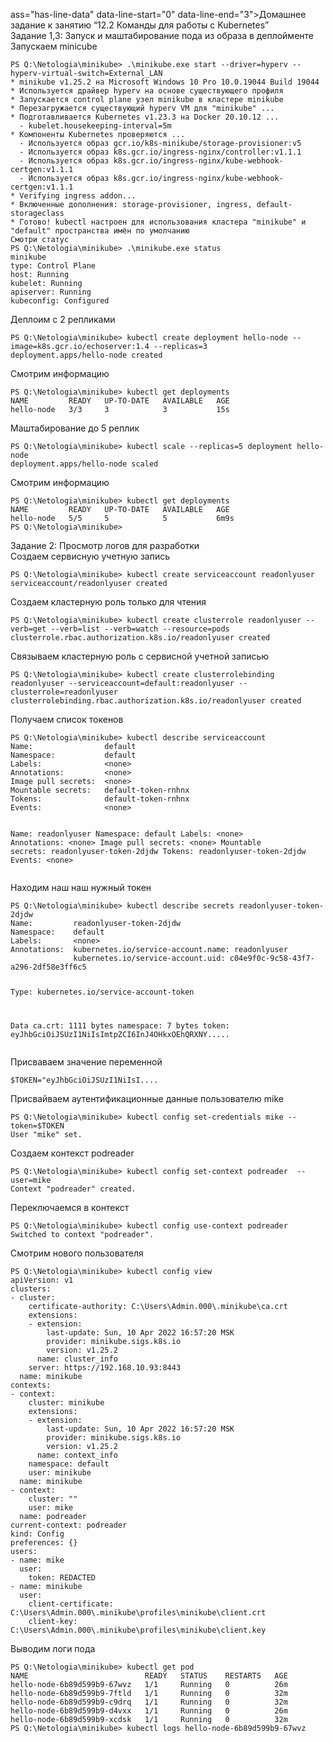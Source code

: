 ass="has-line-data" data-line-start="0" data-line-end="3">Домашнее задание к занятию “12.2 Команды для работы с Kubernetes”<br>
Задание 1,3: Запуск и маштабирование пода из образа в деплойменте<br>
Запускаем minicube</p>
<pre><code>PS Q:\Netologia\minikube&gt; .\minikube.exe start --driver=hyperv --hyperv-virtual-switch=External_LAN
* minikube v1.25.2 на Microsoft Windows 10 Pro 10.0.19044 Build 19044
* Используется драйвер hyperv на основе существующего профиля
* Запускается control plane узел minikube в кластере minikube
* Перезагружается существующий hyperv VM для &quot;minikube&quot; ...
* Подготавливается Kubernetes v1.23.3 на Docker 20.10.12 ...
  - kubelet.housekeeping-interval=5m
* Компоненты Kubernetes проверяются ...
  - Используется образ gcr.io/k8s-minikube/storage-provisioner:v5
  - Используется образ k8s.gcr.io/ingress-nginx/controller:v1.1.1
  - Используется образ k8s.gcr.io/ingress-nginx/kube-webhook-certgen:v1.1.1
  - Используется образ k8s.gcr.io/ingress-nginx/kube-webhook-certgen:v1.1.1
* Verifying ingress addon...
* Включенные дополнения: storage-provisioner, ingress, default-storageclass
* Готово! kubectl настроен для использования кластера &quot;minikube&quot; и &quot;default&quot; пространства имён по умолчанию
Смотри статус
PS Q:\Netologia\minikube&gt; .\minikube.exe status
minikube
type: Control Plane
host: Running
kubelet: Running
apiserver: Running
kubeconfig: Configured
</code></pre>
<p class="has-line-data" data-line-start="28" data-line-end="29">Деплоим с 2 репликами</p>
<pre><code>PS Q:\Netologia\minikube&gt; kubectl create deployment hello-node --image=k8s.gcr.io/echoserver:1.4 --replicas=3
deployment.apps/hello-node created
</code></pre>
<p class="has-line-data" data-line-start="33" data-line-end="34">Смотрим информацию</p>
<pre><code>PS Q:\Netologia\minikube&gt; kubectl get deployments
NAME         READY   UP-TO-DATE   AVAILABLE   AGE
hello-node   3/3     3            3           15s
</code></pre>
<p class="has-line-data" data-line-start="38" data-line-end="39">Маштабирование до 5 реплик</p>
<pre><code>PS Q:\Netologia\minikube&gt; kubectl scale --replicas=5 deployment hello-node
deployment.apps/hello-node scaled
</code></pre>
<p class="has-line-data" data-line-start="42" data-line-end="43">Смотрим информацию</p>
<pre><code>PS Q:\Netologia\minikube&gt; kubectl get deployments
NAME         READY   UP-TO-DATE   AVAILABLE   AGE
hello-node   5/5     5            5           6m9s
PS Q:\Netologia\minikube&gt;
</code></pre>
<p class="has-line-data" data-line-start="49" data-line-end="51">Задание 2: Просмотр логов для разработки<br>
Создаем сервисную учетную запись</p>
<pre><code>PS Q:\Netologia\minikube&gt; kubectl create serviceaccount readonlyuser
serviceaccount/readonlyuser created
</code></pre>
<p class="has-line-data" data-line-start="54" data-line-end="55">Создаем кластерную роль только для чтения</p>
<pre><code>PS Q:\Netologia\minikube&gt; kubectl create clusterrole readonlyuser --verb=get --verb=list --verb=watch --resource=pods
clusterrole.rbac.authorization.k8s.io/readonlyuser created
</code></pre>
<p class="has-line-data" data-line-start="58" data-line-end="59">Связываем кластерную роль с сервисной учетной записью</p>
<pre><code>PS Q:\Netologia\minikube&gt; kubectl create clusterrolebinding readonlyuser --serviceaccount=default:readonlyuser --clusterrole=readonlyuser
clusterrolebinding.rbac.authorization.k8s.io/readonlyuser created
</code></pre>
<p class="has-line-data" data-line-start="62" data-line-end="63">Получаем список токенов</p>
<pre><code>PS Q:\Netologia\minikube&gt; kubectl describe serviceaccount
Name:                default
Namespace:           default
Labels:              &lt;none&gt;
Annotations:         &lt;none&gt;
Image pull secrets:  &lt;none&gt;
Mountable secrets:   default-token-rnhnx
Tokens:              default-token-rnhnx
Events:              &lt;none&gt;


Name:                readonlyuser
Namespace:           default
Labels:              &lt;none&gt;
Annotations:         &lt;none&gt;
Image pull secrets:  &lt;none&gt;
Mountable secrets:   readonlyuser-token-2djdw
Tokens:              readonlyuser-token-2djdw
Events:              &lt;none&gt;
</code></pre>
<p class="has-line-data" data-line-start="83" data-line-end="84">Находим наш наш нужный токен</p>
<pre><code>PS Q:\Netologia\minikube&gt; kubectl describe secrets readonlyuser-token-2djdw
Name:         readonlyuser-token-2djdw
Namespace:    default
Labels:       &lt;none&gt;
Annotations:  kubernetes.io/service-account.name: readonlyuser
              kubernetes.io/service-account.uid: c04e9f0c-9c58-43f7-a296-2df58e3ff6c5

Type:  kubernetes.io/service-account-token

Data
ca.crt:     1111 bytes
namespace:  7 bytes
token:      eyJhbGciOiJSUzI1NiIsImtpZCI6InJ4OHkxOEhQRXNY.....
</code></pre>
<p class="has-line-data" data-line-start="99" data-line-end="100">Присваваем значение переменной</p>
<pre><code>$TOKEN=&quot;eyJhbGciOiJSUzI1NiIsI....
</code></pre>
<p class="has-line-data" data-line-start="102" data-line-end="103">Присвайваем аутентификационные данные пользователю mike</p>
<pre><code>PS Q:\Netologia\minikube&gt; kubectl config set-credentials mike --token=$TOKEN
User &quot;mike&quot; set.
</code></pre>
<p class="has-line-data" data-line-start="107" data-line-end="108">Создаем контекст podreader</p>
<pre><code>PS Q:\Netologia\minikube&gt; kubectl config set-context podreader  --user=mike
Context &quot;podreader&quot; created.
</code></pre>
<p class="has-line-data" data-line-start="111" data-line-end="112">Переключаемся в контекст</p>
<pre><code>PS Q:\Netologia\minikube&gt; kubectl config use-context podreader
Switched to context &quot;podreader&quot;.
</code></pre>
<p class="has-line-data" data-line-start="115" data-line-end="116">Смотрим нового пользователя</p>
<pre><code>PS Q:\Netologia\minikube&gt; kubectl config view
apiVersion: v1
clusters:
- cluster:
    certificate-authority: C:\Users\Admin.000\.minikube\ca.crt
    extensions:
    - extension:
        last-update: Sun, 10 Apr 2022 16:57:20 MSK
        provider: minikube.sigs.k8s.io
        version: v1.25.2
      name: cluster_info
    server: https://192.168.10.93:8443
  name: minikube
contexts:
- context:
    cluster: minikube
    extensions:
    - extension:
        last-update: Sun, 10 Apr 2022 16:57:20 MSK
        provider: minikube.sigs.k8s.io
        version: v1.25.2
      name: context_info
    namespace: default
    user: minikube
  name: minikube
- context:
    cluster: &quot;&quot;
    user: mike
  name: podreader
current-context: podreader
kind: Config
preferences: {}
users:
- name: mike
  user:
    token: REDACTED
- name: minikube
  user:
    client-certificate: C:\Users\Admin.000\.minikube\profiles\minikube\client.crt
    client-key: C:\Users\Admin.000\.minikube\profiles\minikube\client.key
</code></pre>
<p class="has-line-data" data-line-start="158" data-line-end="159">Выводим логи пода</p>
<pre><code>PS Q:\Netologia\minikube&gt; kubectl get pod
NAME                          READY   STATUS    RESTARTS   AGE
hello-node-6b89d599b9-67wvz   1/1     Running   0          26m
hello-node-6b89d599b9-7ftld   1/1     Running   0          32m
hello-node-6b89d599b9-c9drq   1/1     Running   0          32m
hello-node-6b89d599b9-d4vxx   1/1     Running   0          26m
hello-node-6b89d599b9-xcdsk   1/1     Running   0          32m
PS Q:\Netologia\minikube&gt; kubectl logs hello-node-6b89d599b9-67wvz
</code></pre>
